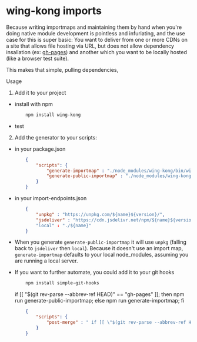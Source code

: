 wing-kong imports
=================

Because writing importmaps and maintaining them by hand when you're doing native module development is pointless and infuriating, and the use case for this is super basic: You want to deliver from one or more CDNs on a site that allows file hosting via URL, but does not allow dependency insallation (ex: [gh-pages]()) and another which you want to be locally hosted (like a browser test suite).

This makes that simple, pulling dependencies, 

Usage

1) Add it to your project

- install with npm 
    ```bash
        npm install wing-kong
    ```
- test

2) Add the generator to your scripts:

- in your package.json

    ```json
        {
            "scripts": {
                "generate-importmap" : "./node_modules/wing-kong/bin/wing-kong -o ./importmap.json",
                "generate-public-importmap" : "./node_modules/wing-kong/bin/wing-kong -o ./importmap.json -i import-endpoints.json"
            }
        }
    ```
    
- in your import-endpoints.json
    
    ```json
        {
            "unpkg" : "https://unpkg.com/${name}${version}/",
            "jsdeliver" : "https://cdn.jsdelivr.net/npm/${name}${version}/"
            "local" : "./${name}"
        }
    ```
    
- When you generate `generate-public-importmap` it will use `unpkg` (falling back to `jsdeliver` then `local`). Because it doesn't use an import map, `generate-importmap` defaults to your local node_modules, assuming you are running a local server.
- If you want to further automate, you could add it to your git hooks

    ```bash
        npm install simple-git-hooks
    ```
    
    if [[ "$(git rev-parse --abbrev-ref HEAD)" == "gh-pages" ]]; then npm run generate-public-importmap; else npm run generate-importmap; fi

    ```json
        {
            "scripts": {
                "post-merge" : " if [[ \"$(git rev-parse --abbrev-ref HEAD)\" == \"gh-pages\" ]]; then npm run generate-public-importmap; else npm run generate-importmap; fi"
            }
        }
    ```